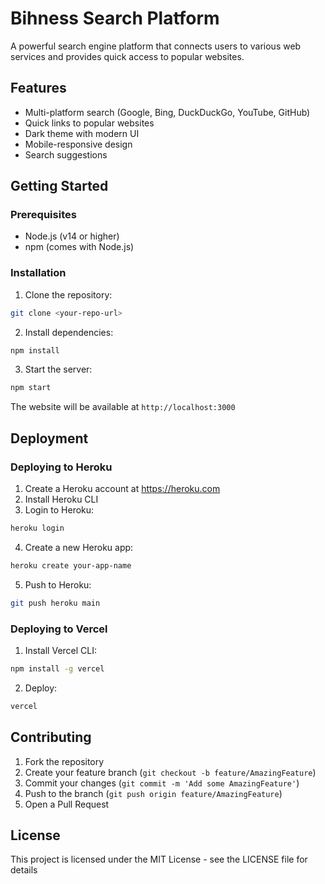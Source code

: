 # Bihness Search Platform

A powerful search engine platform that connects users to various web services and provides quick access to popular websites.

## Features

- Multi-platform search (Google, Bing, DuckDuckGo, YouTube, GitHub)
- Quick links to popular websites
- Dark theme with modern UI
- Mobile-responsive design
- Search suggestions

## Getting Started

### Prerequisites

- Node.js (v14 or higher)
- npm (comes with Node.js)

### Installation

1. Clone the repository:
```bash
git clone <your-repo-url>
```

2. Install dependencies:
```bash
npm install
```

3. Start the server:
```bash
npm start
```

The website will be available at `http://localhost:3000`

## Deployment

### Deploying to Heroku

1. Create a Heroku account at https://heroku.com
2. Install Heroku CLI
3. Login to Heroku:
```bash
heroku login
```

4. Create a new Heroku app:
```bash
heroku create your-app-name
```

5. Push to Heroku:
```bash
git push heroku main
```

### Deploying to Vercel

1. Install Vercel CLI:
```bash
npm install -g vercel
```

2. Deploy:
```bash
vercel
```

## Contributing

1. Fork the repository
2. Create your feature branch (`git checkout -b feature/AmazingFeature`)
3. Commit your changes (`git commit -m 'Add some AmazingFeature'`)
4. Push to the branch (`git push origin feature/AmazingFeature`)
5. Open a Pull Request

## License

This project is licensed under the MIT License - see the LICENSE file for details
